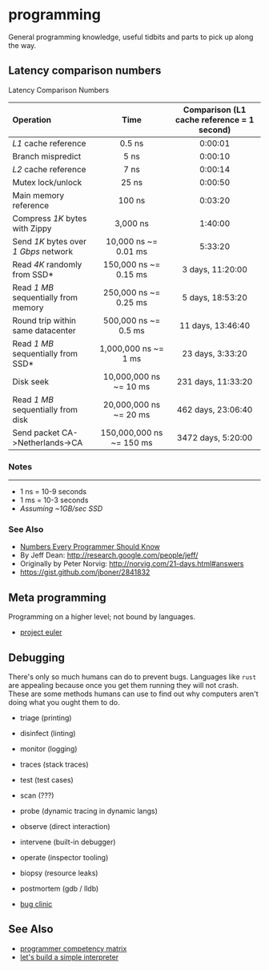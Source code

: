 # programming
General programming knowledge, useful tidbits and parts to pick up along the
way.

## Latency comparison numbers
Latency Comparison Numbers

Operation|Time|Comparison (L1 cache reference = 1 second) |
:--------|:--:|:-----------------------------------------:|
*L1* cache reference|0.5 ns|0:00:01|
Branch mispredict|5 ns|0:00:10|
*L2* cache reference|7 ns|0:00:14|
Mutex lock/unlock|25 ns|0:00:50|
Main memory reference|100 ns|0:03:20|
Compress *1K* bytes with Zippy|3,000 ns|1:40:00|
Send *1K* bytes over *1 Gbps* network|10,000 ns ~= 0.01 ms|5:33:20|
Read *4K* randomly from SSD*|150,000 ns ~= 0.15 ms|3 days, 11:20:00|
Read *1 MB* sequentially from memory|250,000 ns ~= 0.25 ms|5 days, 18:53:20|
Round trip within same datacenter|500,000 ns ~= 0.5  ms|11 days, 13:46:40|
Read *1 MB* sequentially from SSD*|1,000,000 ns ~= 1 ms|23 days, 3:33:20|
Disk seek|10,000,000 ns ~= 10  ms|231 days, 11:33:20|
Read *1 MB* sequentially from disk|20,000,000 ns ~= 20  ms|462 days, 23:06:40|
Send packet CA->Netherlands->CA|150,000,000 ns ~= 150 ms|3472 days, 5:20:00|

### Notes
----------
- 1 ns = 10-9 seconds
- 1 ms = 10-3 seconds
- *Assuming ~1GB/sec SSD*

### See Also
- [Numbers Every Programmer Should Know](http://www.eecs.berkeley.edu/~rcs/research/interactive_latency.html)
- By Jeff Dean: http://research.google.com/people/jeff/
- Originally by Peter Norvig: http://norvig.com/21-days.html#answers
- https://gist.github.com/jboner/2841832

## Meta programming
Programming on a higher level; not bound by languages.
- [project euler](https://projecteuler.net/)

## Debugging
There's only so much humans can do to prevent bugs. Languages like `rust` are
appealing because once you get them running they will not crash. These are some
methods humans can use to find out why computers aren't doing what you ought
them to do.

- triage (printing)
- disinfect (linting)
- monitor (logging)
- traces (stack traces)
- test (test cases)
- scan (???)
- probe (dynamic tracing in dynamic langs)
- observe (direct interaction)
- intervene (built-in debugger)
- operate (inspector tooling)
- biopsy (resource leaks)
- postmortem (gdb / lldb)

- [bug clinic](https://github.com/othiym23/bug-clinic)

## See Also
- [programmer competency matrix](http://sijinjoseph.com/programmer-competency-matrix/)
- [let's build a simple interpreter](http://ruslanspivak.com/lsbasi-part1/)
